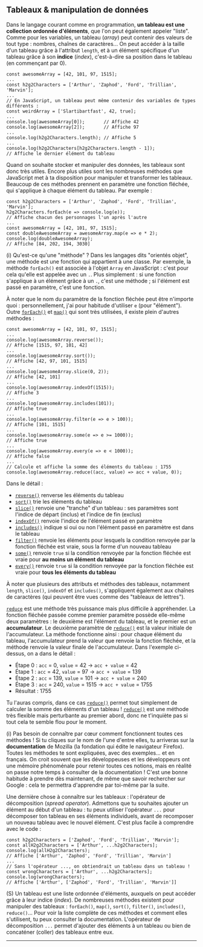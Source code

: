 ## Tableaux & manipulation de données

Dans le langage courant comme en programmation, **un tableau est une collection ordonnée d'éléments**, que l'on peut également appeler "liste". Comme pour les variables, un tableau (_array_) peut contenir des valeurs de tout type : nombres, chaînes de caractères... On peut accéder à la taille d'un tableau grâce à l'attribut `length`, et à un élément spécifique d'un tableau grâce à son **indice** (_index_), c'est-à-dire sa position dans le tableau (en commençant par 0).

~~~
const awesomeArray = [42, 101, 97, 1515];
...
const h2g2Characters = ['Arthur', 'Zaphod', 'Ford', 'Trillian', 'Marvin'];
...
// En JavaScript, un tableau peut même contenir des variables de types différents :
const weirdArray = ['Slartibartfast', 42, true];
...
console.log(awesomeArray[0]);		// Affiche 42
console.log(awesomeArray[2]);		// Affiche 97
...
console.log(h2g2Characters.length);	// Affiche 5
...
console.log(h2g2Characters[h2g2Characters.length - 1]);
// Affiche le dernier élément du tableau
~~~

Quand on souhaite stocker et manipuler des données, les tableaux sont donc très utiles. Encore plus utiles sont les nombreuses méthodes que JavaScript met à ta disposition pour manipuler et transformer les tableaux. Beaucoup de ces méthodes prennent en paramètre une fonction fléchée, qui s'applique à chaque élément du tableau. Par exemple :

~~~
const h2g2Characters = ['Arthur', 'Zaphod', 'Ford', 'Trillian', 'Marvin'];
h2g2Characters.forEach(e => console.log(e));
// Affiche chacun des personnages l'un après l'autre
...
const awesomeArray = [42, 101, 97, 1515];
const doubleAwesomeArray = awesomeArray.map(e => e * 2);
console.log(doubleAwesomeArray);
// Affiche [84, 202, 194, 3030]
~~~

(i) Qu'est-ce qu'une "méthode" ? Dans les langages dits "orientés objet", une méthode est une fonction qui appartient à une classe. Par exemple, la méthode `forEach()` est associée à l'objet `Array` en JavaScript : c'est pour cela qu'elle est appelée avec un `.`.
Plus simplement : si une fonction s'applique à un élément grâce à un `.`, c'est une méthode ; si l'élément est passé en paramètre, c'est une fonction.

À noter que le nom du paramètre de la fonction fléchée peut être n'importe quoi : personnellement, j'ai pour habitude d'utiliser `e` (pour "élément"). Outre [`forEach()`](https://developer.mozilla.org/fr/docs/Web/JavaScript/Reference/Objets_globaux/Array/forEach) et [`map()`](https://developer.mozilla.org/fr/docs/Web/JavaScript/Reference/Objets_globaux/Array/map) qui sont très utilisées, il existe plein d'autres méthodes :

~~~
const awesomeArray = [42, 101, 97, 1515];
...
console.log(awesomeArray.reverse());
// Affiche [1515, 97, 101, 42]
...
console.log(awesomeArray.sort());
// Affiche [42, 97, 101, 1515]
...
console.log(awesomeArray.slice(0, 2));
// Affiche [42, 101]
...
console.log(awesomeArray.indexOf(1515));
// Affiche 3
...
console.log(awesomeArray.includes(101));
// Affiche true
...
console.log(awesomeArray.filter(e => e > 100));
// Affiche [101, 1515]
...
console.log(awesomeArray.some(e => e >= 1000));
// Affiche true
...
console.log(awesomeArray.every(e => e < 1000));
// Affiche false
...
// Calcule et affiche la somme des éléments du tableau : 1755
console.log(awesomeArray.reduce((acc, value) => acc + value, 0));
~~~

Dans le détail :
- [`reverse()`](https://developer.mozilla.org/fr/docs/Web/JavaScript/Reference/Objets_globaux/Array/reverse) renverse les éléments du tableau
- [`sort()`](https://developer.mozilla.org/fr/docs/Web/JavaScript/Reference/Objets_globaux/Array/sort) trie les éléments du tableau
- [`slice()`](https://developer.mozilla.org/fr/docs/Web/JavaScript/Reference/Objets_globaux/Array/slice) renvoie une "tranche" d'un tableau : ses paramètres sont l'indice de départ (inclus) et l'indice de fin (exclus)
- [`indexOf()`](https://developer.mozilla.org/fr/docs/Web/JavaScript/Reference/Objets_globaux/Array/indexOf) renvoie l'indice de l'élément passé en paramètre
- [`includes()`](https://developer.mozilla.org/fr/docs/Web/JavaScript/Reference/Objets_globaux/Array/includes) indique si oui ou non l'élément passé en paramètre est dans le tableau
- [`filter()`](https://developer.mozilla.org/fr/docs/Web/JavaScript/Reference/Objets_globaux/Array/filter) renvoie les éléments pour lesquels la condition renvoyée par la fonction fléchée est vraie, sous la forme d'un nouveau tableau
- [`some()`](https://developer.mozilla.org/fr/docs/Web/JavaScript/Reference/Objets_globaux/Array/some) renvoie `true` si la condition renvoyée par la fonction fléchée est vraie pour **au moins un élément du tableau**
- [`every()`](https://developer.mozilla.org/fr/docs/Web/JavaScript/Reference/Objets_globaux/Array/every) renvoie `true` si la condition renvoyée par la fonction fléchée est vraie pour **tous les éléments du tableau**

À noter que plusieurs des attributs et méthodes des tableaux, notamment `length`, `slice()`, `indexOf` et `includes()`, s'appliquent également aux chaînes de caractères (qui peuvent être vues comme des "tableaux de lettres").

[`reduce`](https://developer.mozilla.org/fr/docs/Web/JavaScript/Reference/Objets_globaux/Array/reduce) est une méthode très puissance mais plus difficile à appréhender. La fonction fléchée passée comme premier paramètre possède elle-même deux paramètres : le deuxième est l'élément du tableau, et le premier est un **accumulateur**. Le deuxième paramètre de [`reduce()`](https://developer.mozilla.org/fr/docs/Web/JavaScript/Reference/Objets_globaux/Array/reduce) est la valeur initiale de l'accumulateur. La méthode fonctionne ainsi : pour chaque élément du tableau, l'accumulateur prend la valeur que renvoie la fonction fléchée, et la méthode renvoie la valeur finale de l'accumulateur. Dans l'exemple ci-dessus, on a dans le détail :
- Étape 0 :	`acc` = 0, `value` = 42 → `acc + value` = 42
- Étape 1 :	`acc` = 42, `value` = 97 → `acc + value` = 139
- Étape 2 :	`acc` = 139, `value` = 101 → `acc + value` = 240
- Étape 3 :	`acc` = 240, `value` = 1515 → `acc + value` = 1755
- Résultat : 1755

Tu l'auras compris, dans ce cas [`reduce()`](https://developer.mozilla.org/fr/docs/Web/JavaScript/Reference/Objets_globaux/Array/reduce) permet tout simplement de calculer la somme des éléments d'un tableau ! [`reduce()`](https://developer.mozilla.org/fr/docs/Web/JavaScript/Reference/Objets_globaux/Array/reduce) est une méthode très flexible mais perturbante au premier abord, donc ne t'inquiète pas si tout cela te semble flou pour le moment.

(i) Pas besoin de connaître par cœur comment fonctionnent toutes ces méthodes ! Si tu cliques sur le nom de l'une d'entre elles, tu arriveras sur la **documentation** de Mozilla (la fondation qui édite le navigateur Firefox). Toutes les méthodes te sont expliquées, avec des exemples... et en français.
On croit souvent que les développeuses et les développeurs ont une mémoire phénoménale pour retenir toutes ces notions, mais en réalité on passe notre temps à consulter de la documentation ! C'est une bonne habitude à prendre dès maintenant, de même que savoir rechercher sur Google : cela te permettra d'apprendre par toi-même par la suite.

Une dernière chose à connaître sur les tableaux : l'opérateur de décomposition (_spread operator_). Admettons que tu souhaites ajouter un élément au début d'un tableau : tu peux utiliser l'opérateur `...` pour décomposer ton tableau en ses éléments individuels, avant de recomposer un nouveau tableau avec le nouvel élément. C'est plus facile à comprendre avec le code :

~~~
const h2g2Characters = ['Zaphod', 'Ford', 'Trillian', 'Marvin'];
const allH2g2Characters = ['Arthur', ...h2g2Characters];
console.log(allH2g2Characters);
// Affiche ['Arthur', 'Zaphod', 'Ford', 'Trillian', 'Marvin']
...
// Sans l'opérateur ..., on obtiendrait un tableau dans un tableau !
const wrongCharacters = ['Arthur', ...h2g2Characters];
console.log(wrongCharacters);
// Affiche ['Arthur', ['Zaphod', 'Ford', 'Trillian', 'Marvin']]
~~~

(S) Un tableau est une liste ordonnée d'éléments, auxquels on peut accéder grâce à leur indice (_index_).
De nombreuses méthodes existent pour manipuler des tableaux : `forEach()`, `map()`, `sort()`, `filter()`, `includes()`, `reduce()`... Pour voir la liste complète de ces méthodes et comment elles s'utilisent, tu peux consulter la documentation.
L'opérateur de décomposition `...` permet d'ajouter des éléments à un tableau ou bien de concaténer (coller) des tableaux entre eux.

***
